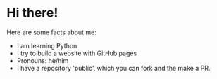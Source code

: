 # Hi there!

Here are some facts about me:
- I am learning Python
- I try to build a website with GitHub pages
- Pronouns: he/him
- I have a repository 'public', which you can fork and the make a PR.
